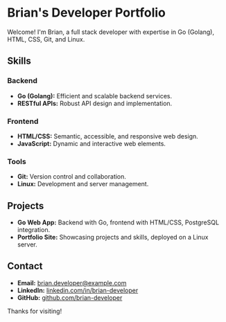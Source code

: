 # Brian's Developer Portfolio

Welcome! I'm Brian, a full stack developer with expertise in Go (Golang), HTML, CSS, Git, and Linux.

## Skills

### Backend
- **Go (Golang):** Efficient and scalable backend services.
- **RESTful APIs:** Robust API design and implementation.

### Frontend
- **HTML/CSS:** Semantic, accessible, and responsive web design.
- **JavaScript:** Dynamic and interactive web elements.

### Tools
- **Git:** Version control and collaboration.
- **Linux:** Development and server management.

## Projects
- **Go Web App:** Backend with Go, frontend with HTML/CSS, PostgreSQL integration.
- **Portfolio Site:** Showcasing projects and skills, deployed on a Linux server.

## Contact
- **Email:** brian.developer@example.com
- **LinkedIn:** [linkedin.com/in/brian-developer](https://www.linkedin.com/in/brian-developer)
- **GitHub:** [github.com/brian-developer](https://github.com/brian-developer)

Thanks for visiting!
